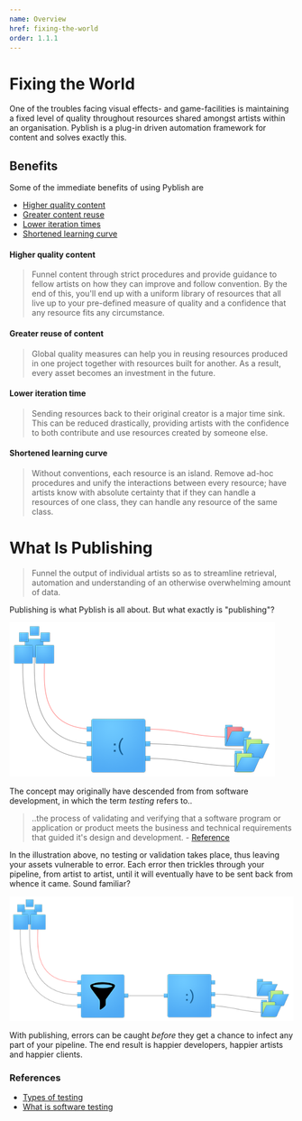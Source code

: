 ```yaml
---
name: Overview
href: fixing-the-world
order: 1.1.1
---
```



# Fixing the World

One of the troubles facing visual effects- and game-facilities is maintaining a fixed level of quality throughout resources shared amongst artists within an organisation. Pyblish is a plug-in driven automation framework for content and solves exactly this.

## Benefits

Some of the immediate benefits of using Pyblish are

- [Higher quality content](#higher-quality-content)
- [Greater content reuse](#greater-reuse-of-content)
- [Lower iteration times](#lower-iteration-time)
- [Shortened learning curve](#shortened-learning-curve)

#### Higher quality content

> Funnel content through strict procedures and provide guidance to fellow artists on how they can improve and follow convention. By the end of this, you'll end up with a uniform library of resources that all live up to your pre-defined measure of quality and a confidence that any resource fits any circumstance.


#### Greater reuse of content

> Global quality measures can help you in reusing resources produced in one project together with resources built for another. As a result, every asset becomes an investment in the future.


#### Lower iteration time

> Sending resources back to their original creator is a major time sink. This can be reduced drastically, providing artists with the confidence to both contribute and use resources created by someone else.

#### Shortened learning curve

> Without conventions, each resource is an island. Remove ad-hoc procedures and unify the interactions between every resource; have artists know with absolute certainty that if they can handle a resources of one class, they can handle any resource of the same class.


# What Is Publishing

> Funnel the output of individual artists so as to streamline retrieval, automation and understanding of an otherwise overwhelming amount of data.

Publishing is what Pyblish is all about. But what exactly is "publishing"?

![](/images/what-is-publishing4_before.png)

The concept may originally have descended from from software development, in which the term *testing* refers to..

> ..the process of validating and verifying that a software program or application or product meets the business and technical requirements that guided it's design and development. - [Reference][testing_ref]

In the illustration above, no testing or validation takes place, thus leaving your assets vulnerable to error. Each error then trickles through your pipeline, from artist to artist, until it will eventually have to be sent back from whence it came. Sound familiar?

![](/images/what-is-publishing4_after.png)

With publishing, errors can be caught *before* they get a chance to infect any part of your pipeline. The end result is happier developers, happier artists and happier clients.

### References

- [Types of testing][testing]
- [What is software testing][testing2]

[testing2]: http://istqbexamcertification.com/what-is-a-software-testing/
[testing]: http://www.softwaretestinghelp.com/types-of-software-testing/
[testing_ref]: http://istqbexamcertification.com/what-is-a-software-testing/